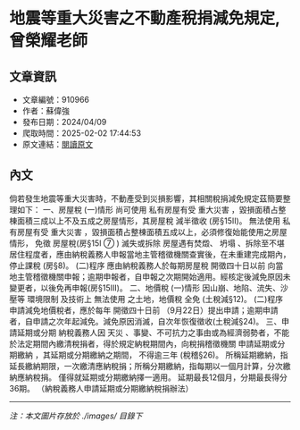 # 地震等重大災害之不動產稅捐減免規定,曾榮耀老師

## 文章資訊
- 文章編號：910966
- 作者：蘇偉強
- 發布日期：2024/04/09
- 爬取時間：2025-02-02 17:44:53
- 原文連結：[閱讀原文](https://real-estate.get.com.tw/Columns/detail.aspx?no=910966)

## 內文
倘若發生地震等重大災害時，不動產受到災損影響，其相關稅捐減免規定茲簡要整理如下：
一、房屋稅
(一)情形
尚可使用
私有房屋有受
重大災害
，毀損面積占整棟面積三成以上不及五成之房屋情形，其房屋稅
減半徵收
(房§15II)。
無法使用
私有房屋有受
重大災害
，毀損面積占整棟面積五成以上，必須修復始能使用之房屋情形，
免徵
房屋稅(房§15I
⑦
)
滅失或拆除
房屋遇有焚燬、
坍塌
、拆除至不堪居住程度者，應由納稅義務人申報當地主管稽徵機關查實後，在未重建完成期內，
停止課稅
(房§8)。
(二)程序
應由納稅義務人於每期房屋稅
開徵四十日以前
向當地主管稽徵機關申報；逾期申報者，自申報之次期開始適用。經核定後減免原因未變更者，以後免再申報(房§15III)。
二、地價稅
(一)情形
因山崩、地陷、流失、沙壓等
環境限制
及技術上
無法使用
之土地，地價稅
全免
(土稅減§12)。
(二)程序
申請減免地價稅者，應於每年
開徵四十日前
（9月22日）提出申請；逾期申請者，自申請之次年起減免。減免原因消滅，自次年恢復徵收(土稅減§24)。
三、申請延期或分期
納稅義務人因
天災
、事變、不可抗力之事由或為經濟弱勢者，不能於法定期間內繳清稅捐者，得於規定納稅期間內，向稅捐稽徵機關
申請延期或分期繳納
，其延期或分期繳納之期間，
不得逾三年
(稅稽§26)。
所稱延期繳納，指延長繳納期限，一次繳清應納稅捐；所稱分期繳納，指每期以一個月計算，分次繳納應納稅捐。
僅得就延期或分期繳納擇一適用。
延期最長12個月，分期最長得分36期。
（納稅義務人申請延期或分期繳納稅捐辦法）

---
*注：本文圖片存放於 ./images/ 目錄下*
